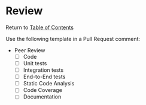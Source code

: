 # Review

Return to [Table of Contents](/README.md#table-of-contents)

Use the following template in a Pull Request comment:

* Peer Review
    * [ ] Code
    * [ ] Unit tests
    * [ ] Integration tests
    * [ ] End-to-End tests
    * [ ] Static Code Analysis
    * [ ] Code Coverage
    * [ ] Documentation
